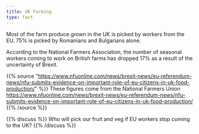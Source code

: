 ```yaml
---
title: UK Farming
type: fact
---
```


Most of the farm produce grown in the UK is picked by workers from the EU. 75% is picked by Romanians and Bulgarians alone.

According to the National Farmers Association, the number of seasonal workers coming to work on British farms has dropped 17% as a result of the uncertainty of Brexit.

{{% source "https://www.nfuonline.com/news/brexit-news/eu-referendum-news/nfu-submits-evidence-on-important-role-of-eu-citizens-in-uk-food-production/" %}}
These figures come from the National Farmers Union
https://www.nfuonline.com/news/brexit-news/eu-referendum-news/nfu-submits-evidence-on-important-role-of-eu-citizens-in-uk-food-production/
{{% /source %}}

{{% discuss %}}
Who will pick our fruit and veg if EU workers stop coming to the UK?
{{% /discuss %}}

